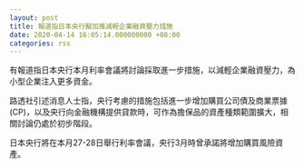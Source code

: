 ```yaml
---
layout: post
title: 報道指日本央行擬加推減輕企業融資壓力措施
date: 2020-04-14 16:05:14.000000000 +08:00
categories: rss
---
```


有報道指日本央行本月利率會議將討論採取進一步措施，以減輕企業融資壓力，為小型企業注入更多資金。

路透社引述消息人士指，央行考慮的措施包括進一步增加購買公司債及商業票據(CP)，以及央行向金融機構提供貸款時，可作為擔保品的資產種類範圍擴大，相關討論仍處於初步階段。

日本央行將在本月27-28日舉行利率會議，央行3月時曾承諾將增加購買風險資產。
